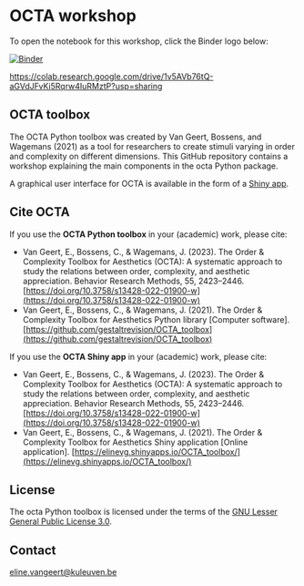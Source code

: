 # OCTA workshop

To open the notebook for this workshop, click the Binder logo below: 

[![Binder](https://mybinder.org/badge_logo.svg)](https://mybinder.org/v2/gh/ElineVG/OCTA_workshop/HEAD?labpath=OCTA_workshop.ipynb)

https://colab.research.google.com/drive/1v5AVb76tQ-aGVdJFvKi5Rqrw4IuRMztP?usp=sharing


## OCTA toolbox

The OCTA Python toolbox was created by Van Geert, Bossens, and Wagemans (2021) as a tool for researchers to create stimuli varying in order and complexity on different dimensions. This GitHub repository contains a workshop explaining the main components in the octa Python package.

A graphical user interface for OCTA is available in the form of a [Shiny app](https://elinevg.shinyapps.io/OCTA_toolbox/).

## Cite OCTA
If you use the **OCTA Python toolbox** in your (academic) work, please cite:
* Van Geert, E., Bossens, C., & Wagemans, J. (2023). The Order & Complexity Toolbox for Aesthetics (OCTA): A systematic approach to study the relations between order, complexity, and aesthetic appreciation. Behavior Research Methods, 55, 2423–2446. [https://doi.org/10.3758/s13428-022-01900-w](https://doi.org/10.3758/s13428-022-01900-w)
* Van Geert, E., Bossens, C., & Wagemans, J. (2021). The Order & Complexity Toolbox for Aesthetics Python library [Computer software]. [https://github.com/gestaltrevision/OCTA_toolbox](https://github.com/gestaltrevision/OCTA_toolbox)

If you use the **OCTA Shiny app** in your (academic) work, please cite:
* Van Geert, E., Bossens, C., & Wagemans, J. (2023). The Order & Complexity Toolbox for Aesthetics (OCTA): A systematic approach to study the relations between order, complexity, and aesthetic appreciation. Behavior Research Methods, 55, 2423–2446. [https://doi.org/10.3758/s13428-022-01900-w](https://doi.org/10.3758/s13428-022-01900-w)
* Van Geert, E., Bossens, C., & Wagemans, J. (2021). The Order & Complexity Toolbox for Aesthetics Shiny application [Online application]. [https://elinevg.shinyapps.io/OCTA_toolbox/](https://elinevg.shinyapps.io/OCTA_toolbox/)

## License
The octa Python toolbox is licensed under the terms of the [GNU Lesser General Public License 3.0](https://choosealicense.com/licenses/lgpl-3.0/).

## Contact
[eline.vangeert@kuleuven.be](mailto:eline.vangeert@kuleuven.be)
